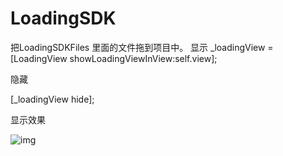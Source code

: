 # LoadingSDK
把LoadingSDKFiles 里面的文件拖到项目中。
显示 
_loadingView = [LoadingView showLoadingViewInView:self.view];

隐藏

 [_loadingView hide];
 
 显示效果
 
 ![img](https://github.com/BeiJiXiongA/LoadingSDK/demo.gif)
